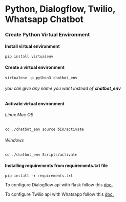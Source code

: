 # Python, Dialogflow, Twilio, Whatsapp Chatbot

### Create Python Virtual Environment 
#### Install virtual environment

`pip install virtualenv`

#### Create a virtual environment

`virtualenv -p python3 chatbot_env`

###### you can give any name you want instead of **chatbot_env**

#### Activate virtual environment 
###### Linux Mac OS
`
cd ./chatbot_env
source bin/activate
`
###### Windows
`
cd ./chatbot_env
 Scripts/activate
`

#### Installing requirements from requirements.txt file
`
pip install -r requirements.txt
`
 
 To configure Dialogflow api with flask follow this [doc.](https://medium.com/zenofai/creating-chatbot-using-python-flask-d6947d8ef805)
 
 To configure Twilio api with Whatsapp follow this [doc.](https://www.twilio.com/blog/build-a-whatsapp-chatbot-with-python-flask-and-twilio)
